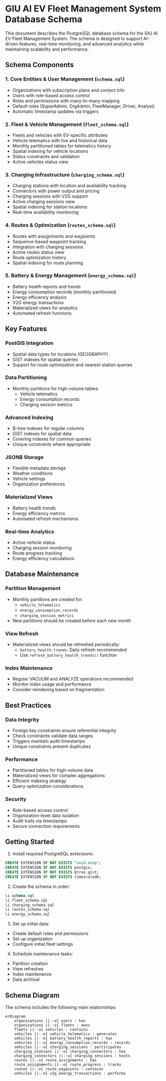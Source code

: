 # GIU AI EV Fleet Management System Database Schema

This document describes the PostgreSQL database schema for the GIU AI EV Fleet Management System. The schema is designed to support AI-driven features, real-time monitoring, and advanced analytics while maintaining scalability and performance.

## Schema Components

### 1. Core Entities & User Management (`schema.sql`)
- Organizations with subscription plans and contact info
- Users with role-based access control
- Roles and permissions with many-to-many mapping
- Default roles (SuperAdmin, OrgAdmin, FleetManager, Driver, Analyst)
- Automatic timestamp updates via triggers

### 2. Fleet & Vehicle Management (`fleet_schema.sql`)
- Fleets and vehicles with EV-specific attributes
- Vehicle telematics with live and historical data
- Monthly partitioned tables for telematics history
- Spatial indexing for vehicle locations
- Status constraints and validation
- Active vehicles status view

### 3. Charging Infrastructure (`charging_schema.sql`)
- Charging stations with location and availability tracking
- Connectors with power output and pricing
- Charging sessions with V2G support
- Active charging sessions view
- Spatial indexing for station locations
- Real-time availability monitoring

### 4. Routes & Optimization (`routes_schema.sql`)
- Routes with assignments and waypoints
- Sequence-based waypoint tracking
- Integration with charging sessions
- Active routes status view
- Route optimization history
- Spatial indexing for route planning

### 5. Battery & Energy Management (`energy_schema.sql`)
- Battery health reports and trends
- Energy consumption records (monthly partitioned)
- Energy efficiency analysis
- V2G energy transactions
- Materialized views for analytics
- Automated refresh functions

## Key Features

### PostGIS Integration
- Spatial data types for locations (GEOGRAPHY)
- GiST indexes for spatial queries
- Support for route optimization and nearest-station queries

### Data Partitioning
- Monthly partitions for high-volume tables:
  - Vehicle telematics
  - Energy consumption records
  - Charging session metrics

### Advanced Indexing
- B-tree indexes for regular columns
- GiST indexes for spatial data
- Covering indexes for common queries
- Unique constraints where appropriate

### JSONB Storage
- Flexible metadata storage
- Weather conditions
- Vehicle settings
- Organization preferences

### Materialized Views
- Battery health trends
- Energy efficiency metrics
- Automated refresh mechanisms

### Real-time Analytics
- Active vehicle status
- Charging session monitoring
- Route progress tracking
- Energy efficiency calculations

## Database Maintenance

### Partition Management
- Monthly partitions are created for:
  - `vehicle_telematics`
  - `energy_consumption_records`
  - `charging_session_metrics`
- New partitions should be created before each new month

### View Refresh
- Materialized views should be refreshed periodically:
  - `battery_health_trends`: Daily refresh recommended
  - Use `refresh_battery_health_trends()` function

### Index Maintenance
- Regular VACUUM and ANALYZE operations recommended
- Monitor index usage and performance
- Consider reindexing based on fragmentation

## Best Practices

### Data Integrity
- Foreign key constraints ensure referential integrity
- Check constraints validate data ranges
- Triggers maintain audit timestamps
- Unique constraints prevent duplicates

### Performance
- Partitioned tables for high-volume data
- Materialized views for complex aggregations
- Efficient indexing strategy
- Query optimization considerations

### Security
- Role-based access control
- Organization-level data isolation
- Audit trails via timestamps
- Secure connection requirements

## Getting Started

1. Install required PostgreSQL extensions:
```sql
CREATE EXTENSION IF NOT EXISTS "uuid-ossp";
CREATE EXTENSION IF NOT EXISTS postgis;
CREATE EXTENSION IF NOT EXISTS btree_gist;
CREATE EXTENSION IF NOT EXISTS timescaledb;
```

2. Create the schema in order:
```sql
\i schema.sql
\i fleet_schema.sql
\i charging_schema.sql
\i routes_schema.sql
\i energy_schema.sql
```

3. Set up initial data:
- Create default roles and permissions
- Set up organization
- Configure initial fleet settings

4. Schedule maintenance tasks:
- Partition creation
- View refreshes
- Index maintenance
- Data archival

## Schema Diagram

The schema includes the following main relationships:

```mermaid
erDiagram
    organizations ||--o{ users : has
    organizations ||--o{ fleets : owns
    fleets ||--o{ vehicles : contains
    vehicles ||--o{ vehicle_telematics : generates
    vehicles ||--o{ battery_health_reports : has
    vehicles ||--o{ energy_consumption_records : records
    vehicles ||--o{ charging_sessions : participates
    charging_stations ||--o{ charging_connectors : has
    charging_connectors ||--o{ charging_sessions : hosts
    routes ||--o{ route_assignments : has
    route_assignments ||--o{ route_progress : tracks
    routes ||--o{ route_waypoints : contains
    vehicles ||--o{ v2g_energy_transactions : performs
``` 
